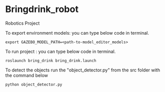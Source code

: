 # Bringdrink_robot
Robotics Project

To export environment models: you can type below code in terminal.

`export GAZEBO_MODEL_PATH=<path-to-model_editor_models>`

To run project : you can type below code in terminal.

`roslaunch bring_drink bring_drink.launch`

To detect the objects run the "object_detector.py" from the src folder with the command below

`python object_detector.py`
